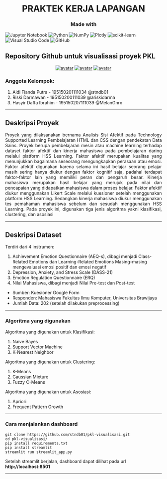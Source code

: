 
<center> <h1><b>PRAKTEK KERJA LAPANGAN</b></h1> </center>
<center> <h3><b>Made with</b></h3> </center>

![Jupyter Notebook](https://img.shields.io/badge/jupyter-%23FA0F00.svg?style=for-the-badge&logo=jupyter&logoColor=white)
![Python](https://img.shields.io/badge/python-3670A0?style=for-the-badge&logo=python&logoColor=ffdd54)
![NumPy](https://img.shields.io/badge/numpy-%23013243.svg?style=for-the-badge&logo=numpy&logoColor=white)
![Plotly](https://img.shields.io/badge/Plotly-%233F4F75.svg?style=for-the-badge&logo=plotly&logoColor=white)
![scikit-learn](https://img.shields.io/badge/scikit--learn-%23F7931E.svg?style=for-the-badge&logo=scikit-learn&logoColor=white)
![Visual Studio Code](https://img.shields.io/badge/Visual%20Studio%20Code-0078d7.svg?style=for-the-badge&logo=visual-studio-code&logoColor=white)
![GitHub](https://img.shields.io/badge/github-%23121011.svg?style=for-the-badge&logo=github&logoColor=white)


## **Repository Github untuk visualisasi proyek PKL**

<center> 

<a href="https://github.com/stndb01" rel="some text">![avatar](https://images.weserv.nl/?url=https://avatars.githubusercontent.com/u/54304759?v=4&h=50&w=50&fit=cover&mask=circle&maxage=7d)</a>
<a href="https://github.com/ariskidarma" rel="some text">![avatar](https://images.weserv.nl/?url=https://avatars.githubusercontent.com/u/71130014?v=4&h=50&w=50&fit=cover&mask=circle&maxage=7d)</a>
<a href="https://github.com/MelanGnrx" rel="some text">![avatar](https://images.weserv.nl/?url=https://avatars.githubusercontent.com/u/73750362?v=4&h=50&w=50&fit=cover&mask=circle&maxage=7d)</a>

</center>

### Anggota Kelompok:

1. Aldi Fianda Putra - 195150201111034 @stndb01
2. Riski Darmawan - 195150200111039 @ariskidarma
3. Hasyir Daffa Ibrahim - 195150207111039 @MelanGnrx



<hr></hr>

## **Deskripsi Proyek** 

<div style="text-align: justify"> 

Proyek yang dilaksanakan bernama Analisis Sisi Afektif pada Technology Supported Learning Pembelajaran HTML dan CSS dengan pendekatan Data Sains. Proyek berupa pembelajaran mesin atau machine learning terhadap dataset faktor afektif dan kinerja mahasiswa pada pembelajaran daring melalui platform HSS Learning. Faktor afektif merupakan kualitas yang menunjukkan bagaimana seseorang mengungkapkan perasaan atau emosi. Faktor afektif digunakan karena selama ini hasil belajar seorang pelajar masih sering hanya diukur dengan faktor kognitif saja, padahal terdapat faktor-faktor lain yang memiliki peran dan pengaruh besar. Kinerja mahasiswa merupakan hasil belajar yang merujuk pada nilai dan pencapaian yang didapatkan mahasiswa dalam proses belajar. Faktor afektif diukur menggunakan Likert Scale melalui kuesioner setelah menggunakan platform HSS Learning. Sedangkan kinerja mahasiswa diukur menggunakan tes pemahaman mahasiswa sebelum dan sesudah menggunakan HSS Learning. Pada proyek ini, digunakan tiga jenis algoritma yakni klasifikasi, clustering, dan asosiasi

</div>

<hr></hr>

## **Deskripsi Dataset**

Terdiri dari 4 instrumen:
1. Achievement Emotion Questionnaire (AEQ-s), dibagi menjadi Class-Related Emotions dan Learning-Related Emotions Masing-masing mengevaluasi emosi positif dan emosi negatif
2. Depression, Anxiety, and Stress Scale (DASS-21)
3. Emotion Regulation Questionnaire (ERQ)
4. Nilai Mahasiswa, dibagi menjadi Nilai Pre-test dan Post-test

- Sumber: Kuesioner Google Form
- Responden: Mahasiswa Fakultas Ilmu Komputer, Universitas Brawijaya
- Jumlah Data: 202 (setelah dilakukan preprocessing)
    
<hr></hr>

### **Algoritma yang digunakan**
Algoritma yang digunakan untuk Klasifikasi:
1. Naive Bayes
2. Support Vector Machine
3. K-Nearest Neighbor

Algoritma yang digunakan untuk Clustering:
1. K-Means
2. Gaussian Mixture
3. Fuzzy C-Means

Algoritma yang digunakan untuk Asosiasi:
1. Apriori
2. Frequent Pattern Growth

<hr></hr>

### **Cara menjalankan dashboard**

```
git clone https://github.com/stndb01/pkl-visualisasi.git
cd pkl-visualisasi/
pip install requirements.txt
pip install streamlit
streamlit run streamlit_app.py 
```

Setelah streamlit berjalan, dashboard dapat dilihat pada url **http://localhost:8501**

<hr></hr>